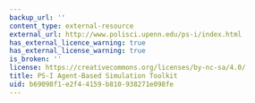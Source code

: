 ```yaml
---
backup_url: ''
content_type: external-resource
external_url: http://www.polisci.upenn.edu/ps-i/index.html
has_external_licence_warning: true
has_external_license_warning: true
is_broken: ''
license: https://creativecommons.org/licenses/by-nc-sa/4.0/
title: PS-I Agent-Based Simulation Toolkit
uid: b69098f1-e2f4-4159-b810-938271e098fe
---
```

